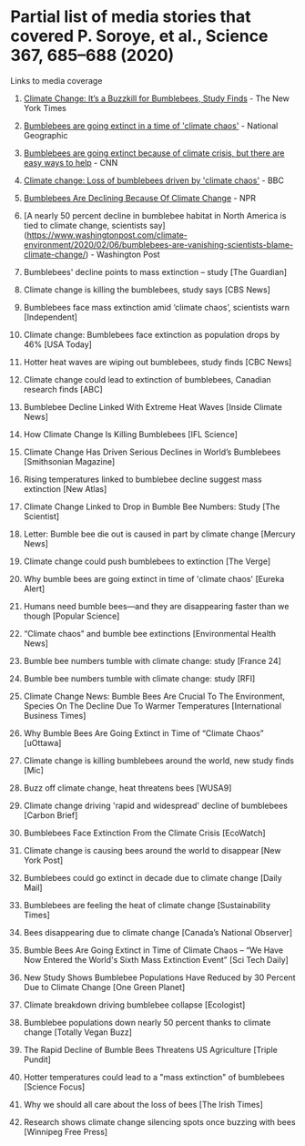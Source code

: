 # Partial list of media stories that covered P. Soroye, et al., Science 367, 685–688 (2020)

Links to media coverage

1. [Climate Change: It’s a Buzzkill for Bumblebees, Study Finds](https://www.nytimes.com/interactive/2020/02/06/climate/bumblebees-extreme-heat-weather.html) - The New York Times
 
2. [Bumblebees are going extinct in a time of 'climate chaos'](https://www.nationalgeographic.com/animals/2020/02/bumblebees-going-extinct-climate-change-pesticides/) - National Geographic
 
3. [Bumblebees are going extinct because of climate crisis, but there are easy ways to help](https://www.cnn.com/2020/02/06/us/bumble-bee-climate-change-extinction-study-scn/index.html) - CNN
 
4. [Climate change: Loss of bumblebees driven by 'climate chaos'](https://www.bbc.com/news/science-environment-51375600) - BBC
 
5. [Bumblebees Are Declining Because Of Climate Change](https://www.npr.org/2020/02/06/803130948/bumblebees-are-disappearing-because-of-extreme-heat) - NPR
 
6. [A nearly 50 percent decline in bumblebee habitat in North America is tied to climate change, scientists say] (https://www.washingtonpost.com/climate-environment/2020/02/06/bumblebees-are-vanishing-scientists-blame-climate-change/) -  Washington Post
 
7. Bumblebees' decline points to mass extinction – study [The Guardian]
 
8. Climate change is killing the bumblebees, study says [CBS News]
 
9. Bumblebees face mass extinction amid ‘climate chaos’, scientists warn [Independent]
 
10. Climate change: Bumblebees face extinction as population drops by 46% [USA Today]
 
11. Hotter heat waves are wiping out bumblebees, study finds [CBC News]
 
12. Climate change could lead to extinction of bumblebees, Canadian research finds [ABC]
 
13. Bumblebee Decline Linked With Extreme Heat Waves [Inside Climate News]
 
14. How Climate Change Is Killing Bumblebees [IFL Science]
 
15. Climate Change Has Driven Serious Declines in World’s Bumblebees [Smithsonian Magazine]
 
16. Rising temperatures linked to bumblebee decline suggest mass extinction [New Atlas]
 
17. Climate Change Linked to Drop in Bumble Bee Numbers: Study [The Scientist]
 
18. Letter: Bumble bee die out is caused in part by climate change [Mercury News]
 
19. Climate change could push bumblebees to extinction [The Verge]
 
20. Why bumble bees are going extinct in time of 'climate chaos' [Eureka Alert]
 
21. Humans need bumble bees—and they are disappearing faster than we though [Popular Science]
 
22. “Climate chaos” and bumble bee extinctions [Environmental Health News]
 
23. Bumble bee numbers tumble with climate change: study [France 24]
 
24. Bumble bee numbers tumble with climate change: study [RFI]
 
25. Climate Change News: Bumble Bees Are Crucial To The Environment, Species On The Decline Due To Warmer Temperatures [International Business Times]
 
26. Why Bumble Bees Are Going Extinct in Time of “Climate Chaos” [uOttawa]
 
27. Climate change is killing bumblebees around the world, new study finds [Mic]
 
28. Buzz off climate change, heat threatens bees [WUSA9]
 
29. Climate change driving 'rapid and widespread' decline of bumblebees [Carbon Brief]
 
30. Bumblebees Face Extinction From the Climate Crisis [EcoWatch]
 
31. Climate change is causing bees around the world to disappear [New York Post]
 
32. Bumblebees could go extinct in decade due to climate change [Daily Mail]
 
33. Bumblebees are feeling the heat of climate change [Sustainability Times]
 
34. Bees disappearing due to climate change [Canada’s National Observer]
 
35. Bumble Bees Are Going Extinct in Time of Climate Chaos – “We Have Now Entered the World's Sixth Mass Extinction Event” [Sci Tech Daily]
 
36. New Study Shows Bumblebee Populations Have Reduced by 30 Percent Due to Climate Change [One Green Planet]
 
37. Climate breakdown driving bumblebee collapse [Ecologist]
 
38. Bumblebee populations down nearly 50 percent thanks to climate change [Totally Vegan Buzz]
 
39. The Rapid Decline of Bumble Bees Threatens US Agriculture [Triple Pundit]
 
40. Hotter temperatures could lead to a "mass extinction" of bumblebees [Science Focus]
 
41. Why we should all care about the loss of bees [The Irish Times]
 
42. Research shows climate change silencing spots once buzzing with bees [Winnipeg Free Press]
